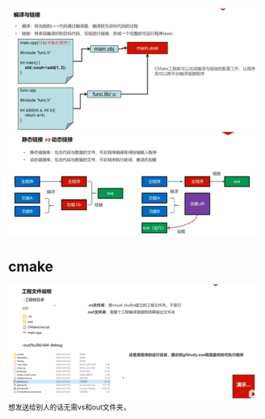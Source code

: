 ![输入图片说明](/imgs/2024-10-13/7y1QbNZ6PryMJNAB.png)
![输入图片说明](/imgs/2024-10-13/uxYEgt2Q30WfKhdc.png)
# cmake
![输入图片说明](/imgs/2024-10-13/Z8Mbs0UZzmgC51Go.png)
想发送给别人的话无需vs和out文件夹，
<!--stackedit_data:
eyJoaXN0b3J5IjpbMTIxNDQ2MzIwMSwtMTYwNjkxOTc5OF19
-->
